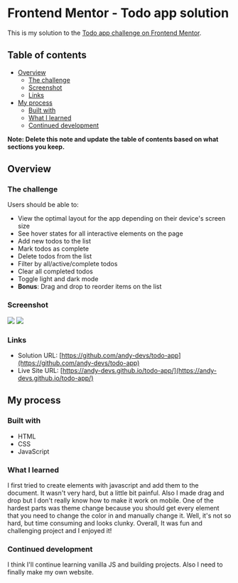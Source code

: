 # Frontend Mentor - Todo app solution

This is my solution to the [Todo app challenge on Frontend Mentor](https://www.frontendmentor.io/challenges/todo-app-Su1_KokOW).

## Table of contents

-   [Overview](#overview)
    -   [The challenge](#the-challenge)
    -   [Screenshot](#screenshot)
    -   [Links](#links)
-   [My process](#my-process)
    -   [Built with](#built-with)
    -   [What I learned](#what-i-learned)
    -   [Continued development](#continued-development)

**Note: Delete this note and update the table of contents based on what sections you keep.**

## Overview

### The challenge

Users should be able to:

-   View the optimal layout for the app depending on their device's screen size
-   See hover states for all interactive elements on the page
-   Add new todos to the list
-   Mark todos as complete
-   Delete todos from the list
-   Filter by all/active/complete todos
-   Clear all completed todos
-   Toggle light and dark mode
-   **Bonus**: Drag and drop to reorder items on the list

### Screenshot

![](./images/Screenshot_Dark.jpg)
![](./images/Screenshot_Light.jpg)

### Links

-   Solution URL: [https://github.com/andy-devs/todo-app](https://github.com/andy-devs/todo-app)
-   Live Site URL: [https://andy-devs.github.io/todo-app/](https://andy-devs.github.io/todo-app/)

## My process

### Built with

-   HTML
-   CSS
-   JavaScript

### What I learned

I first tried to create elements with javascript and add them to the document. It wasn't very hard, but a little bit painful. Also I made drag and drop but I don't really know how to make it work on mobile. One of the hardest parts was theme change because you should get every element that you need to change the color in and manually change it. Well, it's not so hard, but time consuming and looks clunky. Overall, It was fun and challenging project and I enjoyed it!

### Continued development

I think I'll continue learning vanilla JS and building projects. Also I need to finally make my own website.
